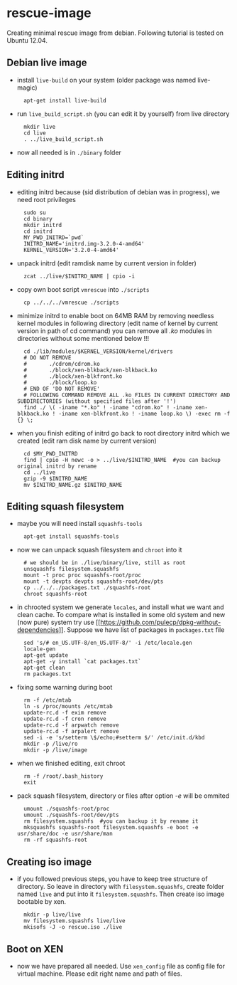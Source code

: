 rescue-image
============

Creating minimal rescue image from debian. Following tutorial is tested on Ubuntu 12.04.

## Debian live image

* install `live-build` on your system (older package was named live-magic)

        apt-get install live-build

* run `live_build_script.sh` (you can edit it by yourself) from live directory

        mkdir live
        cd live
        . ../live_build_script.sh
    
* now all needed is in `./binary` folder

## Editing initrd

* editing initrd because (sid distribution of debian was in progress), we need root privileges

        sudo su
        cd binary
        mkdir initrd
        cd initrd
        MY_PWD_INITRD=`pwd`
        INITRD_NAME='initrd.img-3.2.0-4-amd64'
        KERNEL_VERSION='3.2.0-4-amd64'

* unpack initrd (edit ramdisk name by current version in folder)

        zcat ../live/$INITRD_NAME | cpio -i

* copy own boot script `vmrescue` into `./scripts`

        cp ../../../vmrescue ./scripts
        
* minimize initrd to enable boot on 64MB RAM by removing needless kernel modules in following directory (edit name of kernel by current version in path of cd command) you can remove all *.ko* modules in directories without some mentioned below !!!

        cd ./lib/modules/$KERNEL_VERSION/kernel/drivers
        # DO NOT REMOVE
        #       ./cdrom/cdrom.ko
        #       ./block/xen-blkback/xen-blkback.ko
        #       ./block/xen-blkfront.ko
        #       ./block/loop.ko
        # END OF 'DO NOT REMOVE'
        # FOLLOWING COMMAND REMOVE ALL .ko FILES IN CURRENT DIRECTORY AND SUBDIRECTORIES (without specified files after '!')
        find ./ \( -iname "*.ko" ! -iname "cdrom.ko" ! -iname xen-blkback.ko ! -iname xen-blkfront.ko ! -iname loop.ko \) -exec rm -f {} \;


* when you finish editing of initrd go back to root directory initrd which we created (edit ram disk name by current version)

        cd $MY_PWD_INITRD
        find | cpio -H newc -o > ../live/$INITRD_NAME  #you can backup original initrd by rename
        cd ../live
        gzip -9 $INITRD_NAME
        mv $INITRD_NAME.gz $INITRD_NAME

## Editing squash filesystem

* maybe you will need install `squashfs-tools`

        apt-get install squashfs-tools

* now we can unpack squash filesystem and `chroot` into it

        # we should be in ./live/binary/live, still as root
        unsquashfs filesystem.squashfs
        mount -t proc proc squashfs-root/proc
        mount -t devpts devpts squashfs-root/dev/pts
        cp ../../../packages.txt ./squashfs-root
        chroot squashfs-root

* in chrooted system we generate `locales`, and install what we want and clean cache. To compare what is installed in some old system and new (now pure) system try use [[https://github.com/pulecp/dpkg-without-dependencies]]. Suppose we have list of packages in `packages.txt` file

        sed 's/# en_US.UTF-8/en_US.UTF-8/' -i /etc/locale.gen
        locale-gen
        apt-get update
        apt-get -y install `cat packages.txt`
        apt-get clean
        rm packages.txt
        
* fixing some warning during boot

        rm -f /etc/mtab
        ln -s /proc/mounts /etc/mtab
        update-rc.d -f exim remove
        update-rc.d -f cron remove
        update-rc.d -f arpwatch remove
        update-rc.d -f arpalert remove
        sed -i -e 's/setterm \$/echo;#setterm $/' /etc/init.d/kbd
        mkdir -p /live/ro
        mkdir -p /live/image

* when we finished editing, exit chroot

        rm -f /root/.bash_history
        exit

* pack squash filesystem, directory or files after option *-e* will be ommited

        umount ./squashfs-root/proc
        umount ./squashfs-root/dev/pts
        rm filesystem.squashfs	#you can backup it by rename it
        mksquashfs squashfs-root filesystem.squashfs -e boot -e usr/share/doc -e usr/share/man
        rm -rf squashfs-root

## Creating iso image

* if you followed previous steps, you have to keep tree structure of directory. So leave in directory with `filesystem.squashfs`, create folder named `live` and put into it `filesystem.squashfs`. Then create iso image bootable by xen.

        mkdir -p live/live
        mv filesystem.squashfs live/live
        mkisofs -J -o rescue.iso ./live
    
## Boot on XEN

* now we have prepared all needed. Use `xen_config` file as config file for virtual machine. Please edit right name and path of files.
